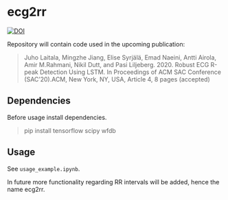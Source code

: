 # ecg2rr
[![DOI](https://zenodo.org/badge/216735595.svg)](https://zenodo.org/badge/latestdoi/216735595)


Repository will contain code used in the upcoming publication:

> Juho Laitala, Mingzhe Jiang, Elise Syrjälä, Emad Naeini, Antti Airola, Amir M.Rahmani, Nikil Dutt, and Pasi Liljeberg. 2020. Robust ECG R-peak Detection Using LSTM. In Proceedings of ACM SAC Conference (SAC’20).ACM, New York, NY, USA, Article 4, 8 pages (accepted)

## Dependencies

Before usage install dependencies.

> pip install tensorflow scipy wfdb

## Usage

See `usage_example.ipynb`.

In future more functionality regarding RR intervals will be added, hence the name ecg2rr.
